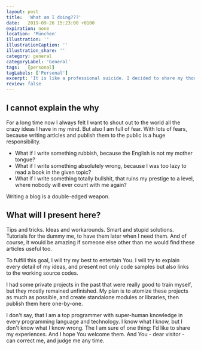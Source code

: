 ```yaml
---
layout: post
title:  'What am I doing???'
date:   2019-09-26 15:23:00 +0100
expiration: none
location: 'München'
illustration: ''
illustrationCaption: ''
illustration_share: ''
category: general
categoryLabel: 'General'
tags:   [personal]
tagLabels: ['Personal']
excerpt: 'It is like a professional suicide. I decided to share my thoughts in various IT-related topics. Maybe a good idea, maybe not. The people of the Internet will judge me.'
review: false
---
```


## I cannot explain the why

For a long time now I always felt I want to shout out to the world all the crazy ideas I have in my mind.
But also I am full of fear. With lots of fears, because writing articles and publish them to the public is a
huge responsibility.

* What if I write something rubbish, because the English is not my mother tongue? 
* What if I write something absolutely wrong, because I was too lazy to read a book in the given topic? 
* What if I write something totally bullshit, that ruins my prestige to a level, where nobody will ever count with me again?

Writing a blog is a double-edged weapon.

## What will I present here?

Tips and tricks. Ideas and workarounds. Smart and stupid solutions. Tutorials for the dummy me, to have them later 
when I need them. And of course, it would be amazing if someone else other than me would find these articles useful too. 

To fulfill this goal, I will try my best to entertain You. I will try to explain every detail of my ideas, and present not only 
code samples but also links to the working source codes.

I had some private projects in the past that were really good to train myself, but they mostly remained unfinished. 
My plan is to atomize these projects as much as possible, and create standalone modules or libraries, then publish 
them here one-by-one.

I don't say, that I am a top programmer with super-human knowledge in every programming language and technology. I know
what I know, but I don't know what I know wrong. The I am sure of one thing: I'd like to share my experiences. And I 
hope You welcome them. And You - dear visitor - can correct me, and judge me any time.   

